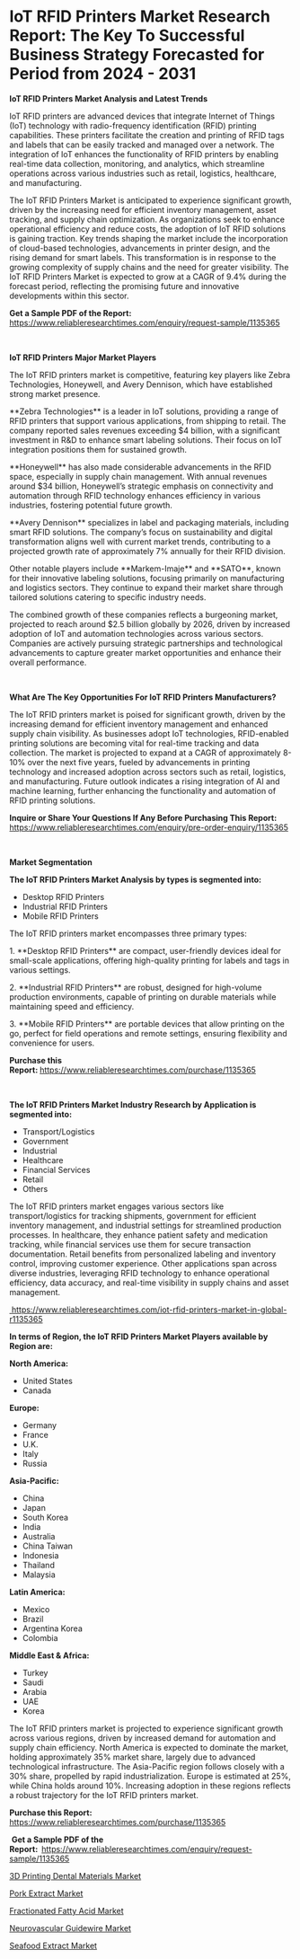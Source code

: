 <p><h1>IoT RFID Printers Market Research Report: The Key To Successful Business Strategy Forecasted for Period from 2024 - 2031</h1></p><p><strong>IoT RFID Printers Market Analysis and Latest Trends</strong></p>
<p><p>IoT RFID printers are advanced devices that integrate Internet of Things (IoT) technology with radio-frequency identification (RFID) printing capabilities. These printers facilitate the creation and printing of RFID tags and labels that can be easily tracked and managed over a network. The integration of IoT enhances the functionality of RFID printers by enabling real-time data collection, monitoring, and analytics, which streamline operations across various industries such as retail, logistics, healthcare, and manufacturing.</p><p>The IoT RFID Printers Market is anticipated to experience significant growth, driven by the increasing need for efficient inventory management, asset tracking, and supply chain optimization. As organizations seek to enhance operational efficiency and reduce costs, the adoption of IoT RFID solutions is gaining traction. Key trends shaping the market include the incorporation of cloud-based technologies, advancements in printer design, and the rising demand for smart labels. This transformation is in response to the growing complexity of supply chains and the need for greater visibility. The IoT RFID Printers Market is expected to grow at a CAGR of 9.4% during the forecast period, reflecting the promising future and innovative developments within this sector.</p></p>
<p><strong>Get a Sample PDF of the Report:&nbsp;</strong> <a href="https://www.reliableresearchtimes.com/enquiry/request-sample/1135365?utm_campaign=1444&utm_medium=2&utm_source=Github&utm_content=ia&utm_term=09102024&utm_id=iot-rfid-printers">https://www.reliableresearchtimes.com/enquiry/request-sample/1135365</a></p>
<p>&nbsp;</p>
<p><strong>IoT RFID Printers Major Market Players</strong></p>
<p><p>The IoT RFID printers market is competitive, featuring key players like Zebra Technologies, Honeywell, and Avery Dennison, which have established strong market presence. </p><p>**Zebra Technologies** is a leader in IoT solutions, providing a range of RFID printers that support various applications, from shipping to retail. The company reported sales revenues exceeding $4 billion, with a significant investment in R&D to enhance smart labeling solutions. Their focus on IoT integration positions them for sustained growth.</p><p>**Honeywell** has also made considerable advancements in the RFID space, especially in supply chain management. With annual revenues around $34 billion, Honeywell’s strategic emphasis on connectivity and automation through RFID technology enhances efficiency in various industries, fostering potential future growth.</p><p>**Avery Dennison** specializes in label and packaging materials, including smart RFID solutions. The company’s focus on sustainability and digital transformation aligns well with current market trends, contributing to a projected growth rate of approximately 7% annually for their RFID division. </p><p>Other notable players include **Markem-Imaje** and **SATO**, known for their innovative labeling solutions, focusing primarily on manufacturing and logistics sectors. They continue to expand their market share through tailored solutions catering to specific industry needs.</p><p>The combined growth of these companies reflects a burgeoning market, projected to reach around $2.5 billion globally by 2026, driven by increased adoption of IoT and automation technologies across various sectors. Companies are actively pursuing strategic partnerships and technological advancements to capture greater market opportunities and enhance their overall performance.</p></p>
<p>&nbsp;</p>
<p><strong>What Are The Key Opportunities For IoT RFID Printers Manufacturers?</strong></p>
<p><p>The IoT RFID printers market is poised for significant growth, driven by the increasing demand for efficient inventory management and enhanced supply chain visibility. As businesses adopt IoT technologies, RFID-enabled printing solutions are becoming vital for real-time tracking and data collection. The market is projected to expand at a CAGR of approximately 8-10% over the next five years, fueled by advancements in printing technology and increased adoption across sectors such as retail, logistics, and manufacturing. Future outlook indicates a rising integration of AI and machine learning, further enhancing the functionality and automation of RFID printing solutions.</p></p>
<p><strong>Inquire or Share Your Questions If Any Before Purchasing This Report:</strong> <a href="https://www.reliableresearchtimes.com/enquiry/pre-order-enquiry/1135365?utm_campaign=1444&utm_medium=2&utm_source=Github&utm_content=ia&utm_term=09102024&utm_id=iot-rfid-printers">https://www.reliableresearchtimes.com/enquiry/pre-order-enquiry/1135365</a></p>
<p>&nbsp;</p>
<p><strong>Market Segmentation</strong></p>
<p><strong>The IoT RFID Printers Market Analysis by types is segmented into:</strong></p>
<p><ul><li>Desktop RFID Printers</li><li>Industrial RFID Printers</li><li>Mobile RFID Printers</li></ul></p>
<p><p>The IoT RFID printers market encompasses three primary types: </p><p>1. **Desktop RFID Printers** are compact, user-friendly devices ideal for small-scale applications, offering high-quality printing for labels and tags in various settings. </p><p>2. **Industrial RFID Printers** are robust, designed for high-volume production environments, capable of printing on durable materials while maintaining speed and efficiency. </p><p>3. **Mobile RFID Printers** are portable devices that allow printing on the go, perfect for field operations and remote settings, ensuring flexibility and convenience for users.</p></p>
<p><strong>Purchase this Report:&nbsp;</strong><a href="https://www.reliableresearchtimes.com/purchase/1135365?utm_campaign=1444&utm_medium=2&utm_source=Github&utm_content=ia&utm_term=09102024&utm_id=iot-rfid-printers">https://www.reliableresearchtimes.com/purchase/1135365</a></p>
<p>&nbsp;</p>
<p><strong>The IoT RFID Printers Market Industry Research by Application is segmented into:</strong></p>
<p><ul><li>Transport/Logistics</li><li>Government</li><li>Industrial</li><li>Healthcare</li><li>Financial Services</li><li>Retail</li><li>Others</li></ul></p>
<p><p>The IoT RFID printers market engages various sectors like transport/logistics for tracking shipments, government for efficient inventory management, and industrial settings for streamlined production processes. In healthcare, they enhance patient safety and medication tracking, while financial services use them for secure transaction documentation. Retail benefits from personalized labeling and inventory control, improving customer experience. Other applications span across diverse industries, leveraging RFID technology to enhance operational efficiency, data accuracy, and real-time visibility in supply chains and asset management.</p></p>
<p><a href="https://www.reliableresearchtimes.com/iot-rfid-printers-market-in-global-r1135365?utm_campaign=1444&utm_medium=2&utm_source=Github&utm_content=ia&utm_term=09102024&utm_id=iot-rfid-printers">&nbsp;https://www.reliableresearchtimes.com/iot-rfid-printers-market-in-global-r1135365</a></p>
<p><strong>In terms of Region, the IoT RFID Printers Market Players available by Region are:</strong></p>
<p>
    <p> <strong> North America: </strong>
        <ul>
            <li>United States</li>
            <li>Canada</li>
        </ul>
        </p> 
    <p> <strong> Europe: </strong>
        <ul>
            <li>Germany</li>
            <li>France</li>
            <li>U.K.</li>
            <li>Italy</li>
            <li>Russia</li>
        </ul>
        </p> 
    <p> <strong> Asia-Pacific: </strong>
        <ul>
            <li>China</li>
            <li>Japan</li>
            <li>South Korea</li>
            <li>India</li>
            <li>Australia</li>
            <li>China Taiwan</li>
            <li>Indonesia</li>
            <li>Thailand</li>
            <li>Malaysia</li>
        </ul>
        </p> 
    <p> <strong> Latin America: </strong>
        <ul>
            <li>Mexico</li>
            <li>Brazil</li>
            <li>Argentina Korea</li>
            <li>Colombia</li>
        </ul>
        </p> 
    <p> <strong> Middle East & Africa: </strong>
        <ul>
            <li>Turkey</li>
            <li>Saudi</li>
            <li>Arabia</li>
            <li>UAE</li>
            <li>Korea</li>
        </ul>
    </p>
    </p>
<p><p>The IoT RFID printers market is projected to experience significant growth across various regions, driven by increased demand for automation and supply chain efficiency. North America is expected to dominate the market, holding approximately 35% market share, largely due to advanced technological infrastructure. The Asia-Pacific region follows closely with a 30% share, propelled by rapid industrialization. Europe is estimated at 25%, while China holds around 10%. Increasing adoption in these regions reflects a robust trajectory for the IoT RFID printers market.</p></p>
<p><strong>Purchase this Report: </strong><a href="https://www.reliableresearchtimes.com/purchase/1135365?utm_campaign=1444&utm_medium=2&utm_source=Github&utm_content=ia&utm_term=09102024&utm_id=iot-rfid-printers">https://www.reliableresearchtimes.com/purchase/1135365</a></p>
<p>&nbsp;<strong>Get a Sample PDF of the Report:&nbsp;&nbsp;</strong><a href="https://www.reliableresearchtimes.com/enquiry/request-sample/1135365?utm_campaign=1444&utm_medium=2&utm_source=Github&utm_content=ia&utm_term=09102024&utm_id=iot-rfid-printers">https://www.reliableresearchtimes.com/enquiry/request-sample/1135365</a></p>
<p><strong></strong></p>
<p><p><a href="https://www.linkedin.com/pulse/global-3d-printing-dental-materials-market-focus-application-ashaf?utm_campaign=1444&utm_medium=2&utm_source=Github&utm_content=ia&utm_term=09102024&utm_id=iot-rfid-printers">3D Printing Dental Materials Market</a></p><p><a href="https://issuu.com/reportprime-2/docs/pork-extract-market-size-2030.pptx_3cb38f26a57b40?utm_campaign=1444&utm_medium=2&utm_source=Github&utm_content=ia&utm_term=09102024&utm_id=iot-rfid-printers">Pork Extract Market</a></p><p><a href="https://www.linkedin.com/pulse/fractionated-fatty-acid-market-global-regional-analysis-ytgpf?utm_campaign=1444&utm_medium=2&utm_source=Github&utm_content=ia&utm_term=09102024&utm_id=iot-rfid-printers">Fractionated Fatty Acid Market</a></p><p><a href="https://www.linkedin.com/pulse/neurovascular-guidewire-market-global-regional-analysis-2024-wimsf?utm_campaign=1444&utm_medium=2&utm_source=Github&utm_content=ia&utm_term=09102024&utm_id=iot-rfid-printers">Neurovascular Guidewire Market</a></p><p><a href="https://issuu.com/reportprime-2/docs/seafood-extract-market-size-2030.pp_22f8c238fc4e30?utm_campaign=1444&utm_medium=2&utm_source=Github&utm_content=ia&utm_term=09102024&utm_id=iot-rfid-printers">Seafood Extract Market</a></p></p>